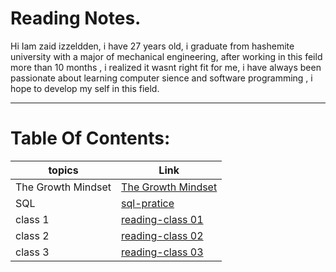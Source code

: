 # Reading Notes.

Hi Iam zaid izzeldden, i have 27 years old, i graduate from hashemite university with a major of mechanical engineering, after working in this feild more than 10 months , i realized it wasnt right fit for me, i have always been passionate about learning computer sience and software programming , i hope to develop my self in this field. 

---

# Table Of Contents:
| topics       | Link                                   |
|--------------|----------------------------------------|
| The Growth Mindset|[The Growth Mindset](grouthMind.md)|
| SQL|[sql-pratice](sql-practicing.md)|
| class 1|[reading-class 01](reading-class01.md)|
| class 2|[reading-class 02](reading-class02.md)|
| class 3|[reading-class 03](reading-class03.md)|
















